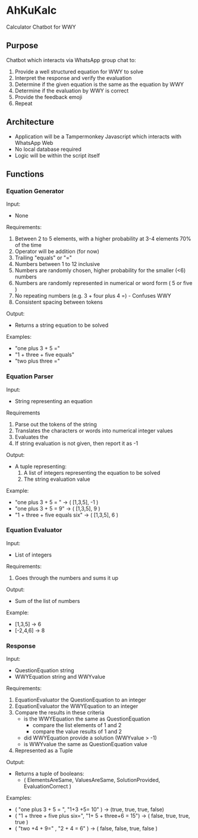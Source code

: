 # AhKuKalc
 Calculator Chatbot for WWY

## Purpose
Chatbot which interacts via WhatsApp group chat to:
1. Provide a well structured equation for WWY to solve
2. Interpret the response and verify the evaluation
3. Determine if the given equation is the same as the equation by WWY
4. Determine if the evaluation by WWY is correct
5. Provide the feedback emoji
6. Repeat

## Architecture
* Application will be a Tampermonkey Javascript which interacts with WhatsApp Web
* No local database required
* Logic will be within the script itself

## Functions

### Equation Generator
Input: 
* None

Requirements:
1. Between 2 to 5 elements, with a higher probability at 3-4 elements 70% of the time
2. Operator will be addition (for now)
3. Trailing "equals" or "="
4. Numbers between 1 to 12 inclusive
5. Numbers are randomly chosen, higher probability for the smaller (<6) numbers
6. Numbers are randomly represented in numerical or word form ( 5 or five )
7. No repeating numbers (e.g. 3 + four plus 4 =) - Confuses WWY
8. Consistent spacing between tokens

Output:
* Returns a string equation to be solved

Examples:
* "one plus 3 + 5 ="
* "1 + three + five equals"
* "two plus three ="

### Equation Parser
Input:
* String representing an equation 

Requirements
1. Parse out the tokens of the string
2. Translates the characters or words into numerical integer values
3. Evaluates the 
4. If string evaluation is not given, then report it as -1

Output:
* A tuple representing:
  1. A list of integers representing the equation to be solved
  2. The string evaluation value 

Example:
* "one plus 3 + 5 = " -> ( [1,3,5], -1 )
* "one plus 3 + 5 = 9" -> ( [1,3,5], 9 )
* "1 + three + five equals six" -> ( [1,3,5], 6 )


### Equation Evaluator

Input:
* List of integers

Requirements:
1. Goes through the numbers and sums it up

Output:
* Sum of the list of numbers

Example:
* [1,3,5] -> 6
* [-2,4,6] -> 8

### Response 

Input:
* QuestionEquation string
* WWYEquation string and WWYvalue

Requirements:
1. EquationEvaluator the QuestionEquation to an integer
2. EquationEvaluator the WWYEquation to an integer
3. Compare the results in these criteria
   * is the WWYEquation the same as QuestionEquation
      * compare the list elements of 1 and 2
      * compare the value results of 1 and 2
   * did WWYEquation provide a solution (WWYvalue > -1)
   * is WWYvalue the same as QuestionEquation value
4. Represented as a Tuple

Output:
* Returns a tuple of booleans:
   * ( ElementsAreSame, ValuesAreSame, SolutionProvided, EvaluationCorrect )

Examples:
* ( "one plus 3 + 5 = ", "1+3 +5= 10" ) -> (true, true, true, false)
* ( "1 + three + five plus six=", "1+ 5 + three+6 = 15") -> ( false, true, true, true )
* ( "two +4 + 9=" , "2 + 4 = 6" ) -> ( false, false, true, false ) 

